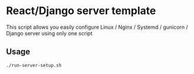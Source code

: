 # React/Django server template

This script allows you easily configure Linux / Nginx / Systemd / gunicorn / Django server using only one script

## Usage

```
./run-server-setup.sh
```